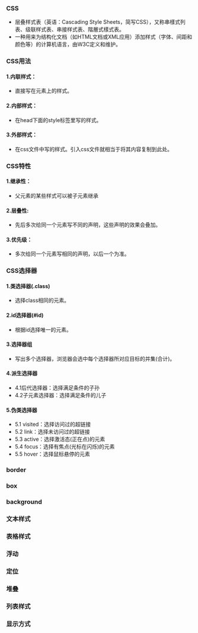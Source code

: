 ### CSS
- 层叠样式表（英语：Cascading Style Sheets，简写CSS），又称串樣式列表、级联样式表、串接样式表、階層式樣式表。
- 一种用来为结构化文档（如HTML文档或XML应用）添加样式（字体、间距和颜色等）的计算机语言，由W3C定义和维护。
>
### CSS用法
#### 1.内联样式：
- 直接写在元素上的样式。
>
#### 2.内部样式：
- 在head下面的style标签里写的样式。
>
#### 3.外部样式：
- 在css文件中写的样式。引入css文件就相当于将其内容复制到此处。
>
### CSS特性
#### 1.继承性：
- 父元素的某些样式可以被子元素继承
>
#### 2.层叠性:
- 先后多次给同一个元素写不同的声明，这些声明的效果会叠加。
>
#### 3.优先级：
- 多次给同一个元素写相同的声明，以后一个为准。
>
### CSS选择器
#### 1.类选择器(.class)
- 选择class相同的元素。
>
#### 2.id选择器(#id)
- 根据id选择唯一的元素。
>
#### 3.选择器组
- 写出多个选择器，浏览器会选中每个选择器所对应目标的并集(合计)。
>
#### 4.派生选择器
- 4.1后代选择器：选择满足条件的子孙
- 4.2子元素选择器：选择满足条件的儿子
>
#### 5.伪类选择器
- 5.1 visited：选择访问过的超链接
- 5.2 link：选择未访问过的超链接
- 5.3 active：选择激活态(正在点)的元素
- 5.4 focus：选择有焦点(光标在闪烁)的元素
- 5.5 hover：选择鼠标悬停的元素
>
### border
>
### box
>
### background
>
### 文本样式
>
### 表格样式
>
### 浮动
>
### 定位
>
### 堆叠
>
### 列表样式
>
### 显示方式
>









